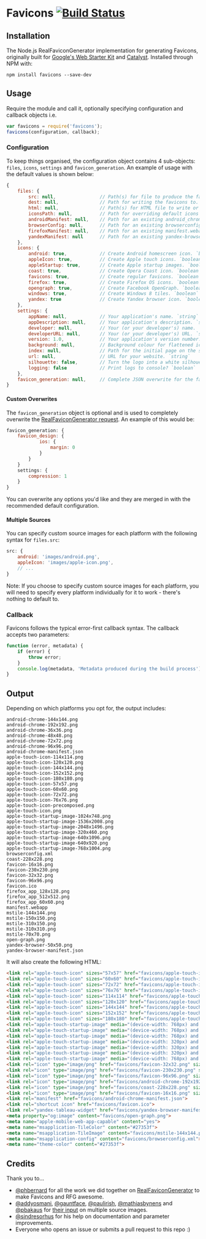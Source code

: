 # Favicons [![Build Status](https://travis-ci.org/haydenbleasel/favicons.svg?branch=master)](https://travis-ci.org/haydenbleasel/favicons)

## Installation

The Node.js RealFaviconGenerator implementation for generating Favicons, originally built for [Google's Web Starter Kit](https://github.com/google/web-starter-kit) and [Catalyst](https://github.com/haydenbleasel/catalyst). Installed through NPM with:

```
npm install favicons --save-dev
```

## Usage

Require the module and call it, optionally specifying configuration and callback objects i.e.

```js
var favicons = require('favicons');
favicons(configuration, callback);
```

### Configuration

To keep things organised, the configuration object contains 4 sub-objects: `files`, `icons`, `settings` and `favicon_generation`. An example of usage with the default values is shown below:

```js
{
    files: {
        src: null,                // Path(s) for file to produce the favicons. `string` or `object`
        dest: null,               // Path for writing the favicons to. `string`
        html: null,               // Path(s) for HTML file to write or append metadata. `string` or `array`
        iconsPath: null,          // Path for overriding default icons path. `string`
        androidManifest: null,    // Path for an existing android_chrome_manifest.json. `string`
        browserConfig: null,      // Path for an existing browserconfig.xml. `string`
        firefoxManifest: null,    // Path for an existing manifest.webapp. `string`
        yandexManifest: null      // Path for an existing yandex-browser-manifest.json. `string`
    },
    icons: {
        android: true,            // Create Android homescreen icon. `boolean`
        appleIcon: true,          // Create Apple touch icons. `boolean`
        appleStartup: true,       // Create Apple startup images. `boolean`
        coast: true,              // Create Opera Coast icon. `boolean`
        favicons: true,           // Create regular favicons. `boolean`
        firefox: true,            // Create Firefox OS icons. `boolean`
        opengraph: true,          // Create Facebook OpenGraph. `boolean`
        windows: true,            // Create Windows 8 tiles. `boolean`
        yandex: true              // Create Yandex browser icon. `boolean`
    },
    settings: {
        appName: null,            // Your application's name. `string`
        appDescription: null,     // Your application's description. `string`
        developer: null,          // Your (or your developer's) name. `string`
        developerURL: null,       // Your (or your developer's) URL. `string`
        version: 1.0,             // Your application's version number. `number`
        background: null,         // Background colour for flattened icons. `string`
        index: null,              // Path for the initial page on the site. `string`
        url: null,                // URL for your website. `string`
        silhouette: false,        // Turn the logo into a white silhouette for Windows 8. `boolean`
        logging: false            // Print logs to console? `boolean`
    },
    favicon_generation: null,     // Complete JSON overwrite for the favicon_generation object. `object`
}
```

#### Custom Overwrites

The `favicon_generation` object is optional and is used to completely overwrite the [RealFaviconGenerator request](http://realfavicongenerator.net/api/non_interactive_api). An example of this would be:

```js
favicon_generation: {
    favicon_design: {
            ios: {
                margin: 0
            }
        }
    }
    settings: {
        compression: 1
    }
}
```

You can overwrite any options you'd like and they are merged in with the recommended default configuration.

#### Multiple Sources

You can specify custom source images for each platform with the following syntax for `files.src`:

```js
src: {
    android: 'images/android.png',
    appleIcon: 'images/apple-icon.png',
    // ...
}
```

Note: If you choose to specify custom source images for each platform, you will need to specify every platform individually for it to work - there's nothing to default to.

### Callback

Favicons follows the typical error-first callback syntax. The callback accepts two parameters:

```js
function (error, metadata) {
    if (error) {
        throw error;
    }
    console.log(metadata, 'Metadata produced during the build process');
}
```

## Output

Depending on which platforms you opt for, the output includes:

```
android-chrome-144x144.png
android-chrome-192x192.png
android-chrome-36x36.png
android-chrome-48x48.png
android-chrome-72x72.png
android-chrome-96x96.png
android-chrome-manifest.json
apple-touch-icon-114x114.png
apple-touch-icon-120x120.png
apple-touch-icon-144x144.png
apple-touch-icon-152x152.png
apple-touch-icon-180x180.png
apple-touch-icon-57x57.png
apple-touch-icon-60x60.png
apple-touch-icon-72x72.png
apple-touch-icon-76x76.png
apple-touch-icon-precomposed.png
apple-touch-icon.png
apple-touch-startup-image-1024x748.png
apple-touch-startup-image-1536x2008.png
apple-touch-startup-image-2048x1496.png
apple-touch-startup-image-320x460.png
apple-touch-startup-image-640x1096.png
apple-touch-startup-image-640x920.png
apple-touch-startup-image-768x1004.png
browserconfig.xml
coast-228x228.png
favicon-16x16.png
favicon-230x230.png
favicon-32x32.png
favicon-96x96.png
favicon.ico
firefox_app_128x128.png
firefox_app_512x512.png
firefox_app_60x60.png
manifest.webapp
mstile-144x144.png
mstile-150x150.png
mstile-310x150.png
mstile-310x310.png
mstile-70x70.png
open-graph.png
yandex-browser-50x50.png
yandex-browser-manifest.json
```

It will also create the following HTML:

```html
<link rel="apple-touch-icon" sizes="57x57" href="favicons/apple-touch-icon-57x57.png">
<link rel="apple-touch-icon" sizes="60x60" href="favicons/apple-touch-icon-60x60.png">
<link rel="apple-touch-icon" sizes="72x72" href="favicons/apple-touch-icon-72x72.png">
<link rel="apple-touch-icon" sizes="76x76" href="favicons/apple-touch-icon-76x76.png">
<link rel="apple-touch-icon" sizes="114x114" href="favicons/apple-touch-icon-114x114.png">
<link rel="apple-touch-icon" sizes="120x120" href="favicons/apple-touch-icon-120x120.png">
<link rel="apple-touch-icon" sizes="144x144" href="favicons/apple-touch-icon-144x144.png">
<link rel="apple-touch-icon" sizes="152x152" href="favicons/apple-touch-icon-152x152.png">
<link rel="apple-touch-icon" sizes="180x180" href="favicons/apple-touch-icon-180x180.png">
<link rel="apple-touch-startup-image" media="(device-width: 768px) and (device-height: 1024px) and (orientation: landscape) and (-webkit-device-pixel-ratio: 1)" href="favicons/apple-touch-startup-image-1024x748.png">
<link rel="apple-touch-startup-image" media="(device-width: 768px) and (device-height: 1024px) and (orientation: portrait) and (-webkit-device-pixel-ratio: 2)" href="favicons/apple-touch-startup-image-1536x2008.png">
<link rel="apple-touch-startup-image" media="(device-width: 768px) and (device-height: 1024px) and (orientation: landscape) and (-webkit-device-pixel-ratio: 2)" href="favicons/apple-touch-startup-image-2048x1496.png">
<link rel="apple-touch-startup-image" media="(device-width: 320px) and (device-height: 480px) and (-webkit-device-pixel-ratio: 1)" href="favicons/apple-touch-startup-image-320x460.png">
<link rel="apple-touch-startup-image" media="(device-width: 320px) and (device-height: 568px) and (-webkit-device-pixel-ratio: 2)" href="favicons/apple-touch-startup-image-640x1096.png">
<link rel="apple-touch-startup-image" media="(device-width: 320px) and (device-height: 480px) and (-webkit-device-pixel-ratio: 2)" href="favicons/apple-touch-startup-image-640x920.png">
<link rel="apple-touch-startup-image" media="(device-width: 768px) and (device-height: 1024px) and (orientation: portrait) and (-webkit-device-pixel-ratio: 1)" href="favicons/apple-touch-startup-image-768x1004.png">
<link rel="icon" type="image/png" href="favicons/favicon-32x32.png" sizes="32x32">
<link rel="icon" type="image/png" href="favicons/favicon-230x230.png" sizes="230x230">
<link rel="icon" type="image/png" href="favicons/favicon-96x96.png" sizes="96x96">
<link rel="icon" type="image/png" href="favicons/android-chrome-192x192.png" sizes="192x192">
<link rel="icon" type="image/png" href="favicons/coast-228x228.png" sizes="228x228">
<link rel="icon" type="image/png" href="favicons/favicon-16x16.png" sizes="16x16">
<link rel="manifest" href="favicons/android-chrome-manifest.json">
<link rel="shortcut icon" href="favicons/favicon.ico">
<link rel="yandex-tableau-widget" href="favicons/yandex-browser-manifest.json">
<meta property="og:image" content="favicons/open-graph.png">
<meta name="apple-mobile-web-app-capable" content="yes">
<meta name="msapplication-TileColor" content="#27353f">
<meta name="msapplication-TileImage" content="favicons/mstile-144x144.png">
<meta name="msapplication-config" content="favicons/browserconfig.xml">
<meta name="theme-color" content="#27353f">
```

## Credits

Thank you to...

- [@phbernard](https://github.com/phbernard) for all the work we did together on [RealFaviconGenerator](https://github.com/realfavicongenerator) to make Favicons and RFG awesome.
- [@addyosmani](https://github.com/addyosmani), [@gauntface](https://github.com/gauntface), [@paulirish](https://github.com/paulirish), [@mathiasbynens](https://github.com/mathiasbynens) and [@pbakaus](https://github.com/pbakaus) for [their input](https://github.com/google/web-starter-kit/pull/442) on multiple source images.
- [@sindresorhus](https://github.com/sindresorhus) for his help on documentation and parameter improvements.
- Everyone who opens an issue or submits a pull request to this repo :)
